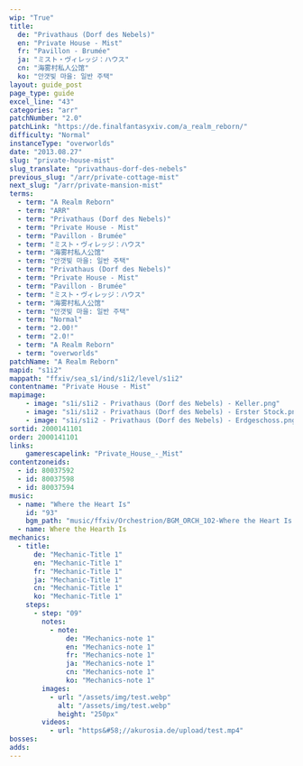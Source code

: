 ```yaml
---
wip: "True"
title:
  de: "Privathaus (Dorf des Nebels)"
  en: "Private House - Mist"
  fr: "Pavillon - Brumée"
  ja: "ミスト・ヴィレッジ：ハウス"
  cn: "海雾村私人公馆"
  ko: "안갯빛 마을: 일반 주택"
layout: guide_post
page_type: guide
excel_line: "43"
categories: "arr"
patchNumber: "2.0"
patchLink: "https://de.finalfantasyxiv.com/a_realm_reborn/"
difficulty: "Normal"
instanceType: "overworlds"
date: "2013.08.27"
slug: "private-house-mist"
slug_translate: "privathaus-dorf-des-nebels"
previous_slug: "/arr/private-cottage-mist"
next_slug: "/arr/private-mansion-mist"
terms:
  - term: "A Realm Reborn"
  - term: "ARR"
  - term: "Privathaus (Dorf des Nebels)"
  - term: "Private House - Mist"
  - term: "Pavillon - Brumée"
  - term: "ミスト・ヴィレッジ：ハウス"
  - term: "海雾村私人公馆"
  - term: "안갯빛 마을: 일반 주택"
  - term: "Privathaus (Dorf des Nebels)"
  - term: "Private House - Mist"
  - term: "Pavillon - Brumée"
  - term: "ミスト・ヴィレッジ：ハウス"
  - term: "海雾村私人公馆"
  - term: "안갯빛 마을: 일반 주택"
  - term: "Normal"
  - term: "2.00!"
  - term: "2.0!"
  - term: "A Realm Reborn"
  - term: "overworlds"
patchName: "A Realm Reborn"
mapid: "s1i2"
mappath: "ffxiv/sea_s1/ind/s1i2/level/s1i2"
contentname: "Private House - Mist"
mapimage:
    - image: "s1i/s1i2 - Privathaus (Dorf des Nebels) - Keller.png"
    - image: "s1i/s1i2 - Privathaus (Dorf des Nebels) - Erster Stock.png"
    - image: "s1i/s1i2 - Privathaus (Dorf des Nebels) - Erdgeschoss.png"
sortid: 2000141101
order: 2000141101
links:
    gamerescapelink: "Private_House_-_Mist"
contentzoneids:
  - id: 80037592
  - id: 80037598
  - id: 80037594
music:
  - name: "Where the Heart Is"
    id: "93"
    bgm_path: "music/ffxiv/Orchestrion/BGM_ORCH_102-Where the Heart Is.ogg"
  - name: Where the Hearth Is
mechanics:
  - title:
      de: "Mechanic-Title 1"
      en: "Mechanic-Title 1"
      fr: "Mechanic-Title 1"
      ja: "Mechanic-Title 1"
      cn: "Mechanic-Title 1"
      ko: "Mechanic-Title 1"
    steps:
      - step: "09"
        notes:
          - note:
              de: "Mechanics-note 1"
              en: "Mechanics-note 1"
              fr: "Mechanics-note 1"
              ja: "Mechanics-note 1"
              cn: "Mechanics-note 1"
              ko: "Mechanics-note 1"
        images:
          - url: "/assets/img/test.webp"
            alt: "/assets/img/test.webp"
            height: "250px"
        videos:
          - url: "https&#58;//akurosia.de/upload/test.mp4"
bosses:
adds:
---
```

